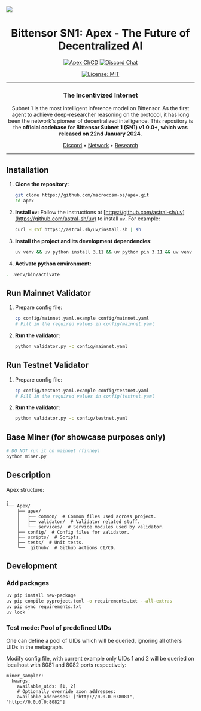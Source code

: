 <picture>
    <source srcset="./docs/macrocosmos-white.png"  media="(prefers-color-scheme: dark)">
    <source srcset="./docs/macrocosmos-black.png"  media="(prefers-color-scheme: light)">
    <img src="macrocosmos-black.png">
</picture>

<div align="center">

# **Bittensor SN1: Apex - The Future of Decentralized AI** <!-- omit in toc -->
[![Apex CI/CD](https://github.com/macrocosm-os/apex/actions/workflows/python-package.yml/badge.svg)](https://github.com/macrocosm-os/apex/actions/workflows/python-package.yml)
[![Discord Chat](https://img.shields.io/discord/308323056592486420.svg)](https://discord.gg/bittensor)
<!-- [![codecov](https://codecov.io/gh/macrocosm-os/apex/branch/main/graph/badge.svg)](https://codecov.io/gh/macrocosm-os/apex) -->
<!-- [![Ask DeepWiki](https://deepwiki.com/badge.svg)](https://deepwiki.com/macrocosm-os/apex) -->
[![License: MIT](https://img.shields.io/badge/License-MIT-yellow.svg)](https://opensource.org/licenses/MIT)

---

### The Incentivized Internet <!-- omit in toc -->
Subnet 1 is the most intelligent inference model on Bittensor. As the first agent to achieve deep-researcher reasoning on the protocol, it has long been the network's pioneer of decentralized intelligence. This repository is the **official codebase for Bittensor Subnet 1 (SN1) v1.0.0+, which was released on 22nd January 2024**.

[Discord](https://discord.gg/bittensor) • [Network](https://taostats.io/) • [Research](https://bittensor.com/whitepaper)

</div>

---

## Installation

1. **Clone the repository:**
   ```bash
   git clone https://github.com/macrocosm-os/apex.git
   cd apex
   ```

2. **Install `uv`:**
   Follow the instructions at [https://github.com/astral-sh/uv](https://github.com/astral-sh/uv) to install `uv`. For example:
   ```bash
   curl -LsSf https://astral.sh/uv/install.sh | sh
   ```

3. **Install the project and its development dependencies:**
   ```bash
   uv venv && uv python install 3.11 && uv python pin 3.11 && uv venv --python=3.11 && uv pip install -e '.[dev]'
   ```

4. **Activate python environment:**
  ```bash
  . .venv/bin/activate
  ```

## Run Mainnet Validator

1. Prepare config file:
   ```bash
   cp config/mainnet.yaml.example config/mainnet.yaml
   # Fill in the required values in config/mainnet.yaml
   ```

2. **Run the validator:**
   ```bash
   python validator.py -c config/mainnet.yaml
   ```

## Run Testnet Validator

1. Prepare config file:
   ```bash
   cp config/testnet.yaml.example config/testnet.yaml
   # Fill in the required values in config/testnet.yaml
   ```

2. **Run the validator:**
   ```bash
   python validator.py -c config/testnet.yaml
   ```

## Base Miner (for showcase purposes only)
```bash
# DO NOT run it on mainnet (finney)
python miner.py
```

## Description
Apex structure:
```
.
└── Apex/
    ├── apex/
    │   ├── common/  # Common files used across project.
    │   ├── validator/  # Validator related stuff.
    │   └── services/  # Service modules used by validator.
    ├── config/  # Config files for validator.
    ├── scripts/  # Scripts.
    ├── tests/  # Unit tests.
    └── .github/  # Github actions CI/CD.
```

## Development

### Add packages
```bash
uv pip install new-package
uv pip compile pyproject.toml -o requirements.txt --all-extras
uv pip sync requirements.txt
uv lock
```

### Test mode: Pool of predefined UIDs

One can define a pool of UIDs which will be queried, ignoring all others UIDs in the metagraph.

Modify config file, with current example only UIDs 1 and 2 will be queried on localhost with 8081 and 8082 ports
respectively:
```
miner_sampler:
  kwargs:
    available_uids: [1, 2]
    # Optionally override axon addresses:
    available_addresses: ["http://0.0.0.0:8081", "http://0.0.0.0:8082"]
```
